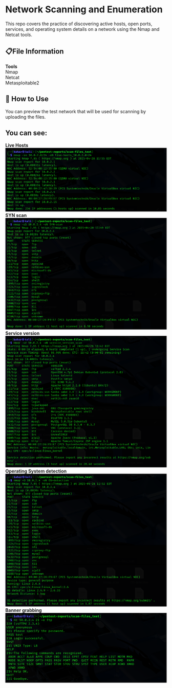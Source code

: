 # Network Scanning and Enumeration
This repo covers the practice of discovering active hosts, open ports, services, and operating system details on a network using the Nmap and Netcat tools.

## 📋File Information
**Tools**  
Nmap   
Netcat  
Metasploitable2  

## 🔧 How to Use
You can preview the test network that will be used for scanning by uploading the files.

## You can see:
**Live Hosts**  
![Live hosts](image-folder/live-hosts_10.0.2.0.png)  
**SYN scan**  
![SYN scan](image-folder/SYN-scan.png)  
**Service version**  
![Service version](image-folder/Service-version.png)  
**Operating System detection**  
![Operating System detection](image-folder/os-detection.png)  
**Banner grabbing**  
![Banner grabbing](image-folder/banner-grabbing_ftp.png)  

